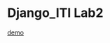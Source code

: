# Django_ITI Lab2
[demo](https://github.com/Mariam-Mokhtar/Django_ITI/assets/83876328/865868c8-5ad2-4abf-a9e1-4d84d72bdd42)
